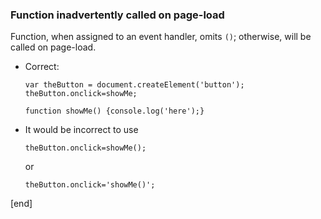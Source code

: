 ### Function inadvertently called on page-load

Function, when assigned to an event handler, omits `()`; otherwise, will be called on page-load. 

  * Correct:

        var theButton = document.createElement('button');
        theButton.onclick=showMe;
        
        function showMe() {console.log('here');}
  * It would be incorrect to use

        theButton.onclick=showMe();
    or

        theButton.onclick='showMe()';  

[end]
